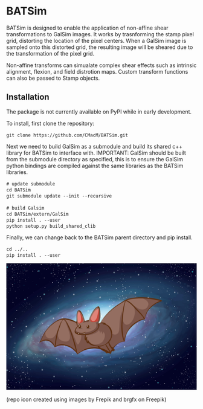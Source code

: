 # BATSim

BATSim is designed to enable the application of non-affine shear
transformations to GalSim images. It works by trasnforming the stamp pixel
grid, distorting the location of the pixel centers. When a GalSim image is
sampled onto this distorted grid, the resulting image will be sheared due to
the transformation of the pixel grid.

Non-affine transforms can simualate complex shear effects such as intrinsic
alignment, flexion, and field distrotion maps. Custom transform functions can
also be passed to Stamp objects.

## Installation

The package is not currently available on PyPI while in early development.

To install, first clone the repository:
```shell
git clone https://github.com/CMacM/BATSim.git
```

Next we need to build GalSim as a submodule and build its shared c++ library
for BATSim to interface with. IMPORTANT: GalSim should be built from the
submodule directory as specified, this is to ensure the GalSim python bindings
are compiled against the same libraries as the BATSim libraries.
```shell
# update submodule
cd BATSim
git submodule update --init --recursive

# build Galsim
cd BATSim/extern/GalSim
pip install . --user
python setup.py build_shared_clib
```

Finally, we can change back to the BATSim parent directory and pip install.
```shell
cd ../..
pip install . --user
```

![BATSim Logo](batsim_logo.png)

(repo icon created using images by Frepik and brgfx on Freepik)
